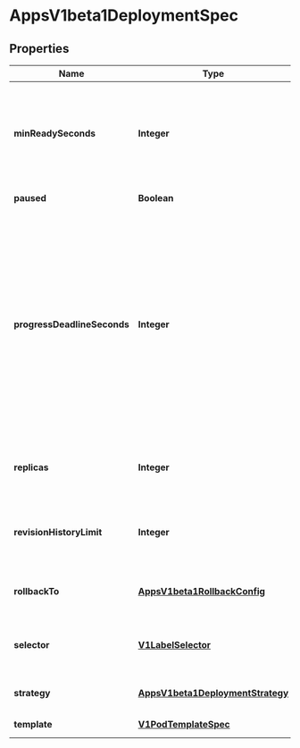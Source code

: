 
# AppsV1beta1DeploymentSpec

## Properties
Name | Type | Description | Notes
------------ | ------------- | ------------- | -------------
**minReadySeconds** | **Integer** | Minimum number of seconds for which a newly created pod should be ready without any of its container crashing, for it to be considered available. Defaults to 0 (pod will be considered available as soon as it is ready) |  [optional]
**paused** | **Boolean** | Indicates that the deployment is paused. |  [optional]
**progressDeadlineSeconds** | **Integer** | The maximum time in seconds for a deployment to make progress before it is considered to be failed. The deployment controller will continue to process failed deployments and a condition with a ProgressDeadlineExceeded reason will be surfaced in the deployment status. Once autoRollback is implemented, the deployment controller will automatically rollback failed deployments. Note that progress will not be estimated during the time a deployment is paused. Defaults to 600s. |  [optional]
**replicas** | **Integer** | Number of desired pods. This is a pointer to distinguish between explicit zero and not specified. Defaults to 1. |  [optional]
**revisionHistoryLimit** | **Integer** | The number of old ReplicaSets to retain to allow rollback. This is a pointer to distinguish between explicit zero and not specified. Defaults to 2. |  [optional]
**rollbackTo** | [**AppsV1beta1RollbackConfig**](AppsV1beta1RollbackConfig.md) | The config this deployment is rolling back to. Will be cleared after rollback is done. |  [optional]
**selector** | [**V1LabelSelector**](V1LabelSelector.md) | Label selector for pods. Existing ReplicaSets whose pods are selected by this will be the ones affected by this deployment. |  [optional]
**strategy** | [**AppsV1beta1DeploymentStrategy**](AppsV1beta1DeploymentStrategy.md) | The deployment strategy to use to replace existing pods with new ones. |  [optional]
**template** | [**V1PodTemplateSpec**](V1PodTemplateSpec.md) | Template describes the pods that will be created. | 



